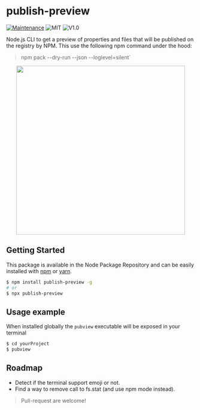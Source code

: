 # publish-preview
[![Maintenance](https://img.shields.io/badge/Maintained%3F-yes-green.svg)](https://github.com/fraxken/publish-preview/commit-activity)
![MIT](https://img.shields.io/github/license/mashape/apistatus.svg)
![V1.0](https://img.shields.io/badge/version-1.2.0-blue.svg)

Node.js CLI to get a preview of properties and files that will be published on the registry by NPM.
This use the following npm command under the hood:

> npm pack --dry-run --json --loglevel=silent`

<p align="center">
    <img src="https://i.imgur.com/kCqawKg.png" height="450">
</p>

## Getting Started
This package is available in the Node Package Repository and can be easily installed with [npm](https://docs.npmjs.com/getting-started/what-is-npm) or [yarn](https://yarnpkg.com).

```bash
$ npm install publish-preview -g
# or
$ npx publish-preview
```

## Usage example
When installed globally the `pubview` executable will be exposed in your terminal

```bash
$ cd yourProject
$ pubview
```

## Roadmap
- Detect if the terminal support emoji or not.
- Find a way to remove call to fs.stat (and use npm mode instead).

> Pull-request are welcome!
